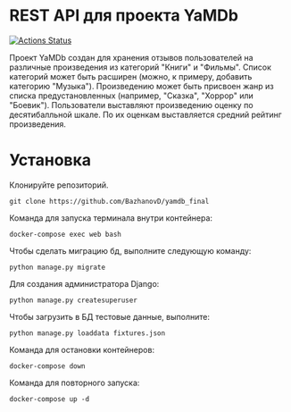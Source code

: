 # REST API для проекта YaMDb
[![Actions Status](https://github.com/BazhanovD/yamdb_final/workflows/Yamdb_final/badge.svg)](https://github.com/BazhanovD/yamdb_final/actions)

Проект YaMDb создан для хранения отзывов пользователей на различные произведения из категорий "Книги" и "Фильмы". Список категорий может быть расширен (можно, к примеру, добавить категорию "Музыка"). Произведению может быть присвоен жанр из списка предустановленных (например, "Сказка", "Хоррор" или "Боевик"). Пользователи выставляют произведению оценку по десятибалльной шкале. По их оценкам выставляется средний рейтинг произведения.

# Установка
Клонируйте репозиторий.
```
git clone https://github.com/BazhanovD/yamdb_final
```
Команда для запуска терминала внутри контейнера:
```
docker-compose exec web bash
```
Чтобы сделать миграцию бд, выполните следующую команду:
```
python manage.py migrate
```
Для создания администратора Django:
```
python manage.py createsuperuser
```
Чтобы загрузить в БД тестовые данные, выполните:
```
python manage.py loaddata fixtures.json
```
Команда для остановки контейнеров:
```
docker-compose down
```
Команда для повторного запуска:
```
docker-compose up -d
```

